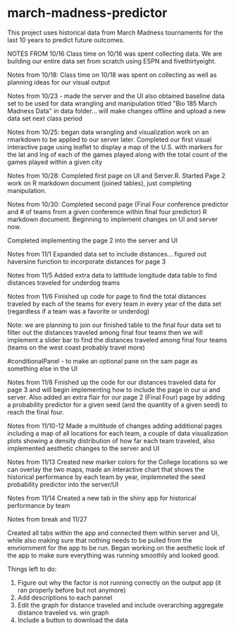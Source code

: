 # march-madness-predictor
This project uses historical data from March Madness tournaments for the last 10 years to predict future outcomes.

NOTES FROM 10/16 Class time on 10/16 was spent collecting data. We are building our entire data set from scratch using ESPN and fivethirtyeight. 


Notes from 10/18: Class time on 10/18 was spent on collecting as well as planning ideas for our visual output

Notes from 10/23 - made the server and the UI also obtained baseline data set to be used for data wrangling and manipulation titled "Bio 185 March Madness Data" in data folder... will make changes offline and upload a new data set next class period

Notes from 10/25: began data wrangling and visualization work on an rmarkdown to be applied to our server later. Completed our first visual interactive page using leaflet to display a map of the U.S. with markers for the lat and lng of each of the games played along with the total count of the games played within a given city

Notes from 10/28: Completed first page on UI and Server.R. Started Page 2 work on R markdown document (joined tables), just completing manipulation.

Notes from 10/30: Completed second page (Final Four conference predictor and # of teams from a given conference within final four predictor) R markdown document. Beginning to implement changes on UI and server now.

Completed implementing the page 2 into the server and UI



Notes from 11/1 Expanded data set to include distances... figured out haversine function to incorporate distances for page 3

Notes from 11/5 Added extra data to lattitude longitude data table to find distances traveled for underdog teams

Notes from 11/6 Finished up code for page to find the total distances traveled by each of the teams for every team in every year of the data set (regardless if a team was a favorite or underdog)

Note: we are planning to join our finished table to the final four data set to filter out the distances traveled among final four teams then we will implement a slider bar to find the distances traveled among final four teams (teams on the west coast probably travel more)
        
#conditionalPanel - to make an optional pane on the sam page as something else in the UI


Notes from 11/8 Finished up the code for our distances traveled data for page 3 and will begin implementing how to include the page in our ui and server. Also added an extra flair for our page 2 (Final Four) page by adding a probability predictor for a given seed (and the quantity of a given seed) to reach the final four.

Notes from 11/10-12 Made a multitude of changes adding additional pages including a map of all locations for each team, a couple of data visualization plots showing a density distribution of how far each team traveled, also implemented aesthetic changes to the server and UI

Notes from 11/13 Created new marker colors for the College locations so we can overlay the two maps, made an interactive chart that shows the historical performance by each team by year, implemneted the seed probability predictor into the server/UI

Notes from 11/14 Created a new tab in the shiny app for historical performance by team

Notes from break and 11/27

Created all tabs within the app and connected them within server and UI, while also making sure that nothing needs to be pulled from the envriornment for the app to be run. Began working on the aesthetic look of the app to make sure everything was running smoothly and looked good. 

Things left to do: 
1. Figure out why the factor is not running correctly on the output app (it ran properly before but not anymore)
2. Add descriptions to each pannel
3. Edit the graph for distance traveled and include overarching aggregate distance traveled vs. win graph
4. Include a button to download the data